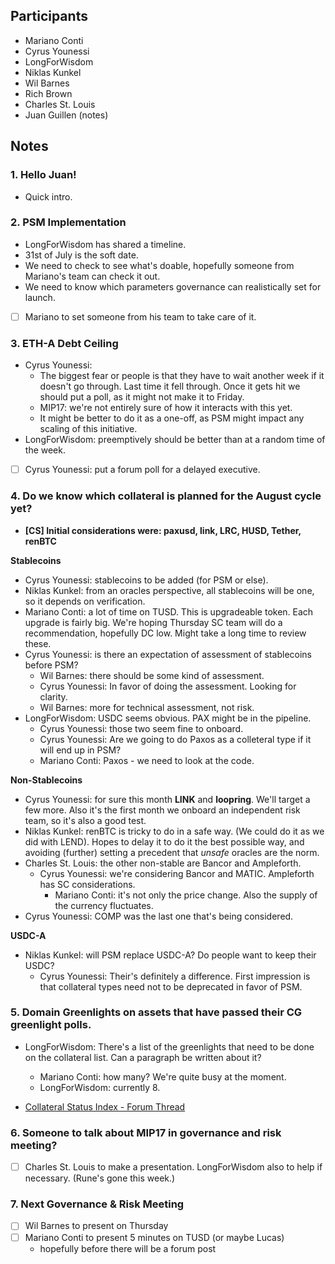 ## Participants

- Mariano Conti
- Cyrus Younessi
- LongForWisdom
- Niklas Kunkel
- Wil Barnes
- Rich Brown
- Charles St. Louis
- Juan Guillen (notes)

## Notes

### 1. **Hello Juan!**

- Quick intro.

### 2. **PSM Implementation**

- LongForWisdom has shared a timeline.
- 31st of July is the soft date.
- We need to check to see what's doable, hopefully someone from Mariano's team can check it out.
- We need to know which parameters governance can realistically set for launch.
- [ ] Mariano to set someone from his team to take care of it.

### 3. **ETH-A Debt Ceiling**

- Cyrus Younessi:
  - The biggest fear or people is that they have to wait another week if it doesn't go through. Last time it fell through. Once it gets hit we should put a poll, as it might not make it to Friday.
  - MIP17: we're not entirely sure of how it interacts with this yet.
  - It might be better to do it as a one-off, as PSM might impact any scaling of this initiative.
- LongForWisdom: preemptively should be better than at a random time of the week.
- [ ] Cyrus Younessi: put a forum poll for a delayed executive.

### 4. **Do we know which collateral is planned for the August cycle yet?**

- **[CS] Initial considerations were: paxusd, link, LRC, HUSD, Tether, renBTC**

**Stablecoins**

- Cyrus Younessi: stablecoins to be added (for PSM or else).
- Niklas Kunkel: from an oracles perspective, all stablecoins will be one, so it depends on verification.
- Mariano Conti: a lot of time on TUSD. This is upgradeable token. Each upgrade is fairly big. We're hoping Thursday SC team will do a recommendation, hopefully DC low. Might take a long time to review these.
- Cyrus Younessi: is there an expectation of assessment of stablecoins before PSM?
  - Wil Barnes: there should be some kind of assessment.
  - Cyrus Younessi: In favor of doing the assessment. Looking for clarity.
  - Wil Barnes: more for technical assessment, not risk.
- LongForWisdom: USDC seems obvious. PAX might be in the pipeline.
  - Cyrus Younessi: those two seem fine to onboard.
  - Cyrus Younessi: Are we going to do Paxos as a colleteral type if it will end up in PSM?
  - Mariano Conti: Paxos - we need to look at the code.

**Non-Stablecoins**

- Cyrus Younessi: for sure this month **LINK** and **loopring**. We'll target a few more. Also it's the first month we onboard an independent risk team, so it's also a good test.
- Niklas Kunkel: renBTC is tricky to do in a safe way. (We could do it as we did with LEND). Hopes to delay it to do it the best possible way, and avoiding (further) setting a precedent that _unsafe_ oracles are the norm.
- Charles St. Louis: the other non-stable are Bancor and Ampleforth.
  - Cyrus Younessi: we're considering Bancor and MATIC. Ampleforth has SC considerations.
    - Mariano Conti: it's not only the price change. Also the supply of the currency fluctuates.
- Cyrus Younessi: COMP was the last one that's being considered.

**USDC-A**

- Niklas Kunkel: will PSM replace USDC-A? Do people want to keep their USDC?
  - Cyrus Younessi: Their's definitely a difference. First impression is that collateral types need not to be deprecated in favor of PSM.

### 5. **Domain Greenlights on assets that have passed their CG greenlight polls.**

- LongForWisdom: There's a list of the greenlights that need to be done on the collateral list. Can a paragraph be written about it?

  - Mariano Conti: how many? We're quite busy at the moment.
  - LongForWisdom: currently 8.

- [Collateral Status Index - Forum Thread](https://forum.makerdao.com/t/collateral-status-index/2231)

### 6. **Someone to talk about MIP17 in governance and risk meeting?**

- [ ] Charles St. Louis to make a presentation. LongForWisdom also to help if necessary. (Rune's gone this week.)

### 7. Next Governance & Risk Meeting

- [ ] Wil Barnes to present on Thursday
- [ ] Mariano Conti to present 5 minutes on TUSD (or maybe Lucas)
  - hopefully before there will be a forum post
